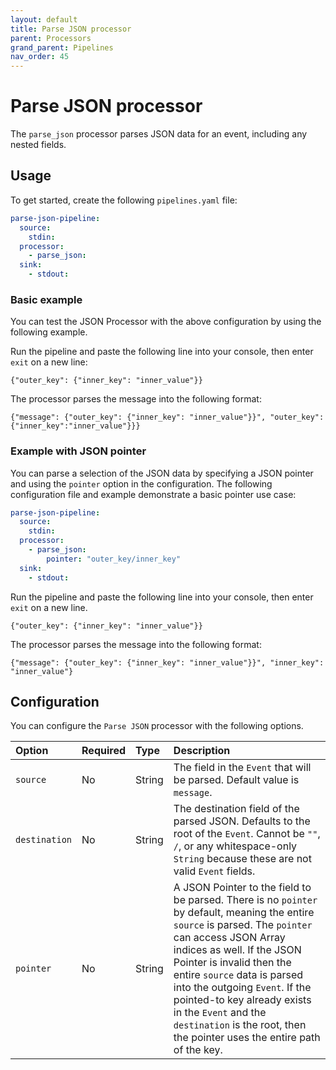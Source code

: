 ```yaml
---
layout: default
title: Parse JSON processor
parent: Processors
grand_parent: Pipelines
nav_order: 45
---
```


# Parse JSON processor

The `parse_json` processor parses JSON data for an event, including any nested fields. 

## Usage

To get started, create the following `pipelines.yaml` file:

```yaml
parse-json-pipeline:
  source:
    stdin:
  processor:
    - parse_json:
  sink:
    - stdout:
```
### Basic example

You can test the JSON Processor with the above configuration by using the following example.

Run the pipeline and paste the following line into your console, then enter `exit` on a new line:

```
{"outer_key": {"inner_key": "inner_value"}}
```

The processor parses the message into the following format:

```
{"message": {"outer_key": {"inner_key": "inner_value"}}", "outer_key":{"inner_key":"inner_value"}}}
```

### Example with JSON pointer

You can parse a selection of the JSON data by specifying a JSON pointer and using the `pointer` option in the configuration. The following configuration file and example demonstrate a basic pointer use case:

```yaml
parse-json-pipeline:
  source:
    stdin:
  processor:
    - parse_json:
        pointer: "outer_key/inner_key"
  sink:
    - stdout:
```

Run the pipeline and paste the following line into your console, then enter `exit` on a new line.

```
{"outer_key": {"inner_key": "inner_value"}}
```

The processor parses the message into the following format:

```
{"message": {"outer_key": {"inner_key": "inner_value"}}", "inner_key": "inner_value"}
```

## Configuration

You can configure the `Parse JSON` processor with the following options.

Option | Required | Type | Description
:--- | :--- | :--- | :---
`source` | No | String | The field in the `Event` that will be parsed. Default value is `message`.
`destination` | No | String | The destination field of the parsed JSON. Defaults to the root of the `Event`. Cannot be `""`, `/`, or any whitespace-only `String` because these are not valid `Event` fields.
`pointer` | No | String | A JSON Pointer to the field to be parsed. There is no `pointer` by default, meaning the entire `source` is parsed. The `pointer` can access JSON Array indices as well. If the JSON Pointer is invalid then the entire `source` data is parsed into the outgoing `Event`. If the pointed-to key already exists in the `Event` and the `destination` is the root, then the pointer uses the entire path of the key.
